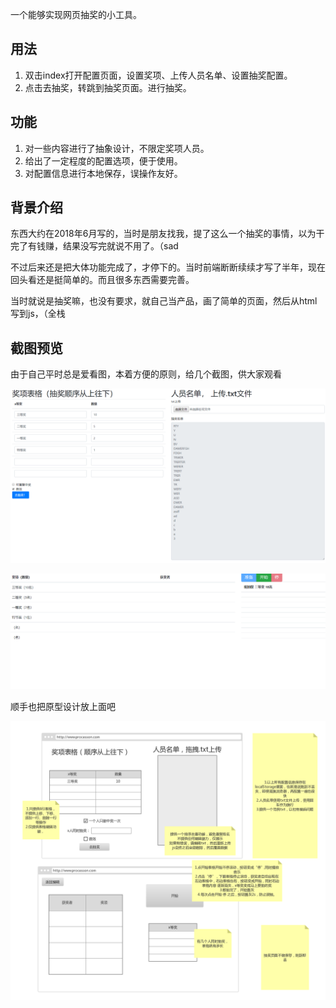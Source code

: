 一个能够实现网页抽奖的小工具。

## 用法

1. 双击index打开配置页面，设置奖项、上传人员名单、设置抽奖配置。
2. 点击去抽奖，转跳到抽奖页面。进行抽奖。



## 功能

1. 对一些内容进行了抽象设计，不限定奖项人员。
2. 给出了一定程度的配置选项，便于使用。
3. 对配置信息进行本地保存，误操作友好。


## 背景介绍

东西大约在2018年6月写的，当时是朋友找我，提了这么一个抽奖的事情，以为干完了有钱赚，结果没写完就说不用了。（sad

不过后来还是把大体功能完成了，才停下的。当时前端断断续续才写了半年，现在回头看还是挺简单的。而且很多东西需要完善。

当时就说是抽奖嘛，也没有要求，就自己当产品，画了简单的页面，然后从html写到js，（全栈

## 截图预览

由于自己平时总是爱看图，本着方便的原则，给几个截图，供大家观看

![pageIndex](/pic/p1.png)

![pageSuprise](/pic/p2.png)



顺手也把原型设计放上面吧

![原型](/pic/抽奖网页.jpg)